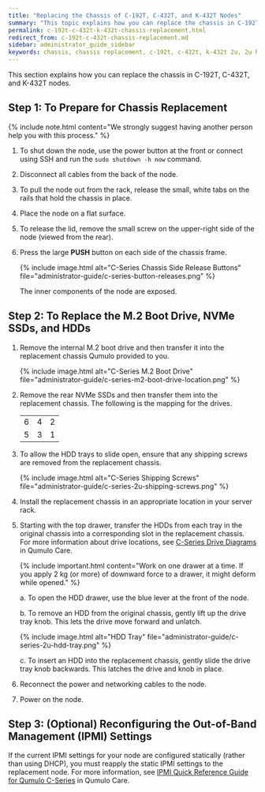 ```yaml
---
title: "Replacing the Chassis of C-192T, C-432T, and K-432T Nodes"
summary: "This topic explains how you can replace the chassis in C-192T, C-432T, and K-432T nodes."
permalink: c-192t-c-432t-k-432t-chassis-replacement.html
redirect_from: c-192t-c-432t-chassis-replacement.md
sidebar: administrator_guide_sidebar
keywords: chassis, chassis replacement, c-192t, c-432t, k-432t 2u, 2u hybrid, 2u chassis replacement
---
```


This section explains how you can replace the chassis in C-192T, C-432T, and K-432T nodes. 

## Step 1: To Prepare for Chassis Replacement
{% include note.html content="We strongly suggest having another person help you with this process." %}

1. To shut down the node, use the power button at the front or connect using SSH and run the `sudo shutdown -h now` command. 

1. Disconnect all cables from the back of the node.

1. To pull the node out from the rack, release the small, white tabs on the rails that hold the chassis in place.

1. Place the node on a flat surface.

1. To release the lid, remove the small screw on the upper-right side of the node (viewed from the rear).

1. Press the large **PUSH** button on each side of the chassis frame.

   {% include image.html alt="C-Series Chassis Side Release Buttons" file="administrator-guide/c-series-button-releases.png" %}

   The inner components of the node are exposed.

## Step 2: To Replace the M.2 Boot Drive, NVMe SSDs, and HDDs

1. Remove the internal M.2 boot drive and then transfer it into the replacement chassis Qumulo provided to you.

   {% include image.html alt="C-Series M.2 Boot Drive" file="administrator-guide/c-series-m2-boot-drive-location.png" %}

1. Remove the rear NVMe SSDs and then transfer them into the replacement chassis. The following is the mapping for the drives.

   <table>
     <tr>
       <td>6</td>
       <td>4</td>
       <td>2</td>
     </tr>
     <tr>
       <td>5</td>
       <td>3</td>
       <td>1</td>
     </tr>
   </table>

1. To allow the HDD trays to slide open, ensure that any shipping screws are removed from the replacement chassis.

   {% include image.html alt="C-Series Shipping Screws" file="administrator-guide/c-series-2u-shipping-screws.png" %}

1. Install the replacement chassis in an appropriate location in your server rack.

1. Starting with the top drawer, transfer the HDDs from each tray in the original chassis into a corresponding slot in the replacement chassis. For more information about drive locations, see [C-Series Drive Diagrams](https://care.qumulo.com/hc/en-us/articles/360020198853-Qumulo-C-Series-Drive-Diagrams) in Qumulo Care.

   {% include important.html content="Work on one drawer at a time. If you apply 2 kg (or more) of downward force to a drawer, it might deform while opened." %}

   a. To open the HDD drawer, use the blue lever at the front of the node.

   b. To remove an HDD from the original chassis, gently lift up the drive tray knob. This lets the drive move forward and unlatch.

   {% include image.html alt="HDD Tray" file="administrator-guide/c-series-2u-hdd-tray.png" %}
   
   c. To insert an HDD into the replacement chassis, gently slide the drive tray knob backwards. This latches the drive and knob in place.

1. Reconnect the power and networking cables to the node.

1. Power on the node.

## Step 3: (Optional) Reconfiguring the Out-of-Band Management (IPMI) Settings
If the current IPMI settings for your node are configured statically (rather than using DHCP), you must reapply the static IPMI settings to the replacement node. For more information, see [IPMI Quick Reference Guide for Qumulo C-Series](https://care.qumulo.com/hc/en-us/articles/360024426314-IPMI-Quick-Reference-Guide-for-Qumulo-C-Series) in Qumulo Care.
